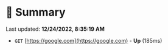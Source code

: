 # 📖 Summary
Last updated: **12/24/2022, 8:35:19 AM**

- `GET` [https://google.com](https://google.com) - **Up** (185ms)
